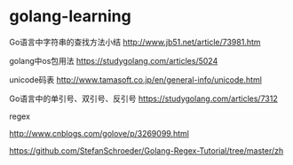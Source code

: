 # golang-learning

Go语言中字符串的查找方法小结
http://www.jb51.net/article/73981.htm

golang中os包用法
https://studygolang.com/articles/5024

unicode码表
http://www.tamasoft.co.jp/en/general-info/unicode.html

Go语言中的单引号、双引号、反引号
https://studygolang.com/articles/7312

regex

http://www.cnblogs.com/golove/p/3269099.html

https://github.com/StefanSchroeder/Golang-Regex-Tutorial/tree/master/zh
